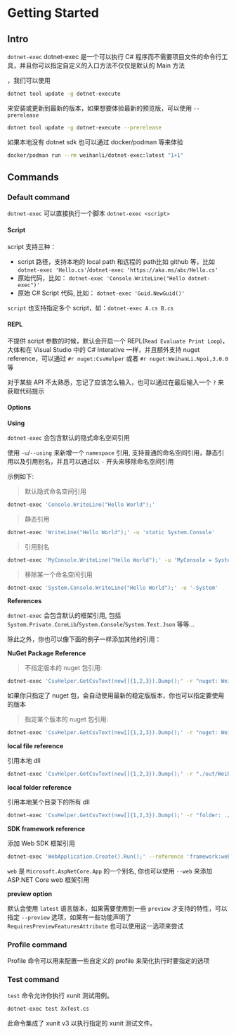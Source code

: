 # Getting Started

## Intro

`dotnet-exec` dotnet-exec 是一个可以执行 C# 程序而不需要项目文件的命令行工具，并且你可以指定自定义的入口方法不仅仅是默认的 Main 方法

，我们可以使用

```sh
dotnet tool update -g dotnet-execute
```

来安装或更新到最新的版本，如果想要体验最新的预览版，可以使用 `--prerelease` 

```sh
dotnet tool update -g dotnet-execute --prerelease
```

如果本地没有 dotnet sdk 也可以通过 docker/podman 等来体验

```sh
docker/podman run --rm weihanli/dotnet-exec:latest "1+1"
```

## Commands

### Default command

`dotnet-exec` 可以直接执行一个脚本 `dotnet-exec <script>` 

#### Script

script 支持三种：

- script 路径，支持本地的 local path 和远程的 path比如 github 等，比如 `dotnet-exec 'Hello.cs'`/`dotnet-exec 'https://aka.ms/abc/Hello.cs'`
- 原始代码，比如： `dotnet-exec 'Console.WriteLine("Hello dotnet-exec")'`
- 原始 C# Script 代码, 比如： `dotnet-exec 'Guid.NewGuid()'`

`script` 也支持指定多个 script，如：`dotnet-exec A.cs B.cs`

#### REPL

不提供 script 参数的时候，默认会开启一个 REPL(`Read Evaluate Print Loop`)，大体和在 Visual Studio 中的 C# Interative 一样，并且额外支持 nuget reference，可以通过 `#r nuget:CsvHelper` 或者 `#r nuget:WeihanLi.Npoi,3.0.0` 等

对于某些 API 不太熟悉，忘记了应该怎么输入，也可以通过在最后输入一个 `?` 来获取代码提示

#### Options

**Using**

`dotnet-exec` 会包含默认的隐式命名空间引用

使用 `-u`/`--using` 来新增一个 `namespace` 引用, 支持普通的命名空间引用，静态引用以及引用别名，并且可以通过以 `-` 开头来移除命名空间引用

示例如下:

> 默认隐式命名空间引用

```sh
dotnet-exec 'Console.WriteLine("Hello World");'
```

> 静态引用

```sh
dotnet-exec 'WriteLine("Hello World");' -u 'static System.Console'
```

> 引用别名

```sh
dotnet-exec 'MyConsole.WriteLine("Hello World");' -u 'MyConsole = System.Console'
```

> 移除某一个命名空间引用

```sh
dotnet-exec 'System.Console.WriteLine("Hello World");' -u '-System'
```

**References**

`dotnet-exec` 会包含默认的框架引用, 包括 `System.Private.CoreLib`/`System.Console`/`System.Text.Json` 等等...

除此之外，你也可以像下面的例子一样添加其他的引用：

**NuGet Package Reference**

> 不指定版本的 nuget 包引用:

```sh
dotnet-exec 'CsvHelper.GetCsvText(new[]{1,2,3}).Dump();' -r "nuget: WeihanLi.Npoi" -u "WeihanLi.Npoi"
```

如果你只指定了 nuget 包，会自动使用最新的稳定版版本，你也可以指定要使用的版本

> 指定某个版本的 nuget 包引用:

```sh
dotnet-exec 'CsvHelper.GetCsvText(new[]{1,2,3}).Dump();' -r "nuget: WeihanLi.Npoi,3.0.0" -u "WeihanLi.Npoi"
```

**local file reference**

引用本地 dll

```sh
dotnet-exec 'CsvHelper.GetCsvText(new[]{1,2,3}).Dump();' -r "./out/WeihanLi.Npoi.dll" -u "WeihanLi.Npoi"
```

**local folder reference**

引用本地某个目录下的所有 dll

```sh
dotnet-exec 'CsvHelper.GetCsvText(new[]{1,2,3}).Dump();' -r "folder: ./out" -u "WeihanLi.Npoi"
```

**SDK framework reference**

添加 Web SDK 框架引用

```sh
dotnet-exec 'WebApplication.Create().Run();' --reference 'framework:web'
```

`web` 是 `Microsoft.AspNetCore.App` 的一个别名, 你也可以使用 `--web` 来添加 ASP.NET Core web 框架引用

**preview option**

默认会使用 `latest` 语言版本，如果需要使用到一些 `preview` 才支持的特性，可以指定 `--preview` 选项，如果有一些功能声明了 `RequiresPreviewFeaturesAttribute` 也可以使用这一选项来尝试

### Profile command

Profile 命令可以用来配置一些自定义的 profile 来简化执行时要指定的选项

### Test command

`test` 命令允许你执行 xunit 测试用例。

```sh
dotnet-exec test XxTest.cs
```

此命令集成了 xunit v3 以执行指定的 xunit 测试文件。
